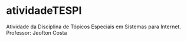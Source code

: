 # atividadeTESPI


Atividade da Disciplina de Tópicos Especiais em Sistemas para Internet.
Professor: Jeofton Costa
